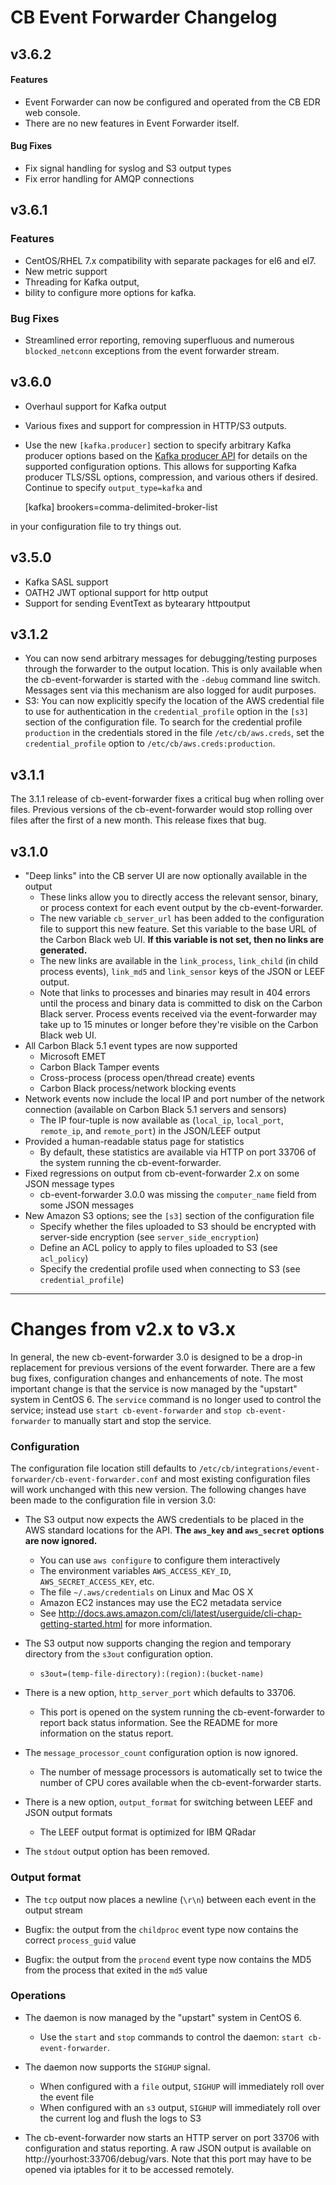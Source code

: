 # CB Event Forwarder Changelog

## v3.6.2

#### Features

 * Event Forwarder can now be configured and operated from the CB EDR web console.
 * There are no new features in Event Forwarder itself.

#### Bug Fixes

 * Fix signal handling for syslog and S3 output types
 * Fix error handling for AMQP connections

## v3.6.1

### Features

 * CentOS/RHEL 7.x compatibility with separate packages for el6 and el7.
 * New metric support
 * Threading for Kafka output,
 * bility to configure more options for kafka.

### Bug Fixes

 * Streamlined error reporting, removing superfluous and numerous
`blocked_netconn` exceptions from the event forwarder stream.

## v3.6.0

 * Overhaul support for Kafka output
 * Various fixes and support for compression in HTTP/S3 outputs.
 * Use the new `[kafka.producer]` section to specify arbitrary Kafka producer
 options based on the [Kafka producer API](https://docs.confluent.io/current/installation/configuration/producer-configs.html)
 for details on the supported configuration options. This allows for supporting
 Kafka producer TLS/SSL options, compression, and various others if desired.
 Continue to specify `output_type=kafka` and

 
     [kafka]
     brookers=comma-delimited-broker-list
     
in your configuration file to try things out.

## v3.5.0
 * Kafka SASL support
 * OATH2 JWT optional support for http output
 * Support for sending EventText as bytearary httpoutput 

## v3.1.2

 * You can now send arbitrary messages for debugging/testing purposes through the forwarder to the output location.
  This is only available when the cb-event-forwarder is started with the `-debug` command line switch. Messages
  sent via this mechanism are also logged for audit purposes.
 * S3: You can now explicitly specify the location of the AWS credential file to use for authentication in the
  `credential_profile` option in the `[s3]` section of the configuration file. To search for the credential profile
  `production` in the credentials stored in the file `/etc/cb/aws.creds`, set the `credential_profile` option to
  `/etc/cb/aws.creds:production`.

## v3.1.1

The 3.1.1 release of cb-event-forwarder fixes a critical bug when rolling over files. Previous versions of the
cb-event-forwarder would stop rolling over files after the first of a new month. This release fixes that bug.

## v3.1.0

 * "Deep links" into the CB server UI are now optionally available in the output
   * These links allow you to directly access the relevant sensor, binary, or process context for each event output
    by the cb-event-forwarder.
   * The new variable `cb_server_url` has been added to the configuration file to support this new feature. Set this
    variable to the base URL of the Carbon Black web UI. **If this variable is not set, then no links are generated.**
   * The new links are available in the `link_process`, `link_child` (in child process events), `link_md5` and 
    `link_sensor` keys of the JSON or LEEF output.
   * Note that links to processes and binaries may result in 404 errors until the process and binary data is committed
    to disk on the Carbon Black server. Process events received via the event-forwarder may take up to 15 minutes or 
    longer before they're visible on the Carbon Black web UI.
* All Carbon Black 5.1 event types are now supported
   * Microsoft EMET
   * Carbon Black Tamper events
   * Cross-process (process open/thread create) events
   * Carbon Black process/network blocking events
* Network events now include the local IP and port number of the network connection (available on Carbon Black 5.1 
  servers and sensors)
   * The IP four-tuple is now available as (`local_ip`, `local_port`, `remote_ip`, and `remote_port`) in the JSON/LEEF
    output
* Provided a human-readable status page for statistics
   * By default, these statistics are available via HTTP on port 33706 of the system running the cb-event-forwarder.
* Fixed regressions on output from cb-event-forwarder 2.x on some JSON message types
   * cb-event-forwarder 3.0.0 was missing the `computer_name` field from some JSON messages
* New Amazon S3 options; see the `[s3]` section of the configuration file
   * Specify whether the files uploaded to S3 should be encrypted with server-side encryption (see `server_side_encryption`)
   * Define an ACL policy to apply to files uploaded to S3 (see `acl_policy`)
   * Specify the credential profile used when connecting to S3 (see `credential_profile`)

---

# Changes from v2.x to v3.x

In general, the new cb-event-forwarder 3.0 is designed to be a drop-in replacement for previous versions of the
event forwarder. There are a few bug fixes, configuration changes and enhancements of note. The most important change
is that the service is now managed by the "upstart" system in CentOS 6. The `service` command is no longer used to
control the service; instead use `start cb-event-forwarder` and `stop cb-event-forwarder` to manually start and stop
the service.

### Configuration

The configuration file location still defaults to `/etc/cb/integrations/event-forwarder/cb-event-forwarder.conf` and
most existing configuration files will work unchanged with this new version. 
The following changes have been made to the configuration file in version 3.0:

* The S3 output now expects the AWS credentials to be placed in the AWS standard locations for the API. **The 
  `aws_key` and `aws_secret` options are now ignored.**
  * You can use `aws configure` to configure them interactively
  * The environment variables `AWS_ACCESS_KEY_ID`, `AWS_SECRET_ACCESS_KEY`, etc.
  * The file `~/.aws/credentials` on Linux and Mac OS X
  * Amazon EC2 instances may use the EC2 metadata service
  * See http://docs.aws.amazon.com/cli/latest/userguide/cli-chap-getting-started.html for more information.
  
* The S3 output now supports changing the region and temporary directory from the `s3out` configuration option.
  * `s3out=(temp-file-directory):(region):(bucket-name)`

* There is a new option, `http_server_port` which defaults to 33706.
  * This port is opened on the system running the cb-event-forwarder to report back status information. See the README
    for more information on the status report.

* The `message_processor_count` configuration option is now ignored.
  * The number of message processors is automatically set to twice the number of CPU cores available when the 
    cb-event-forwarder starts.

* There is a new option, `output_format` for switching between LEEF and JSON output formats
  * The LEEF output format is optimized for IBM QRadar
  
* The `stdout` output option has been removed.

### Output format

* The `tcp` output now places a newline (`\r\n`) between each event in the output stream

* Bugfix: the output from the `childproc` event type now contains the correct `process_guid` value

* Bugfix: the output from the `procend` event type now contains the MD5 from the process that exited in the `md5` value

### Operations

* The daemon is now managed by the "upstart" system in CentOS 6.
  * Use the `start` and `stop` commands to control the daemon: `start cb-event-forwarder`.

* The daemon now supports the `SIGHUP` signal.
  * When configured with a `file` output, `SIGHUP` will immediately roll over the event file
  * When configured with an `s3` output, `SIGHUP` will immediately roll over the current log and flush the logs to S3

* The cb-event-forwarder now starts an HTTP server on port 33706 with configuration and status reporting. A raw JSON
  output is available on http://yourhost:33706/debug/vars. Note that this port may have to be opened via iptables
  for it to be accessed remotely.
